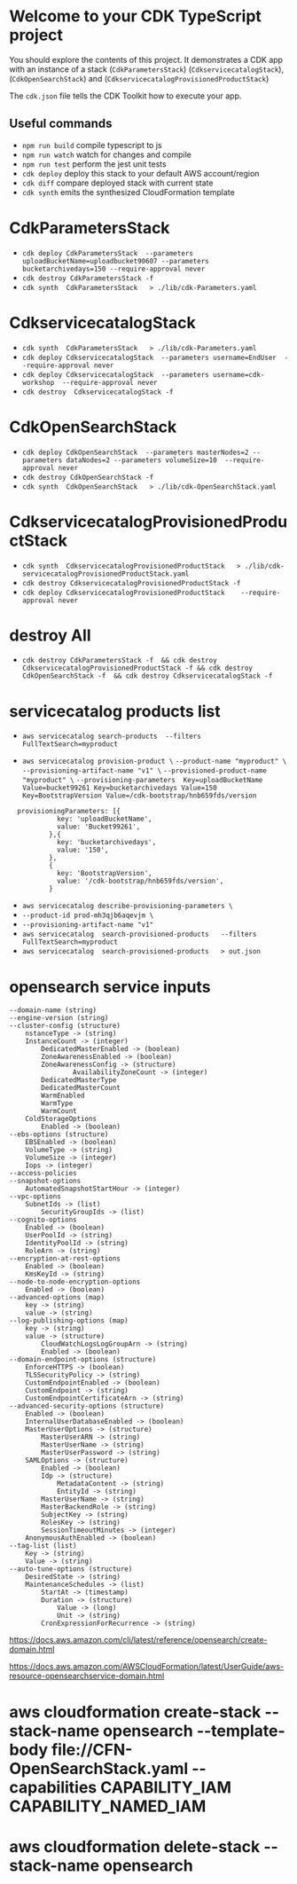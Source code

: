 # Welcome to your CDK TypeScript project

You should explore the contents of this project. It demonstrates a CDK app with an instance of a stack (`CdkParametersStack`)
(`CdkservicecatalogStack`), (`CdkOpenSearchStack`) and (`CdkservicecatalogProvisionedProductStack`)

The `cdk.json` file tells the CDK Toolkit how to execute your app.

## Useful commands

* `npm run build`   compile typescript to js
* `npm run watch`   watch for changes and compile
* `npm run test`    perform the jest unit tests
* `cdk deploy`      deploy this stack to your default AWS account/region
* `cdk diff`        compare deployed stack with current state
* `cdk synth`       emits the synthesized CloudFormation template

# CdkParametersStack
* `cdk deploy CdkParametersStack  --parameters uploadBucketName=uploadbucket90607 --parameters bucketarchivedays=150 --require-approval never`
* `cdk destroy CdkParametersStack -f` 
* `cdk synth  CdkParametersStack   > ./lib/cdk-Parameters.yaml`

# CdkservicecatalogStack
* `cdk synth  CdkParametersStack   > ./lib/cdk-Parameters.yaml`
* `cdk deploy CdkservicecatalogStack  --parameters username=EndUser  --require-approval never`
* `cdk deploy CdkservicecatalogStack  --parameters username=cdk-workshop  --require-approval never`
* `cdk destroy  CdkservicecatalogStack -f`  

# CdkOpenSearchStack
* `cdk deploy CdkOpenSearchStack  --parameters masterNodes=2 --parameters dataNodes=2 --parameters volumeSize=10  --require-approval never`
* `cdk destroy CdkOpenSearchStack -f` 
* `cdk synth  CdkOpenSearchStack   > ./lib/cdk-OpenSearchStack.yaml`

# CdkservicecatalogProvisionedProductStack
* `cdk synth  CdkservicecatalogProvisionedProductStack   > ./lib/cdk-servicecatalogProvisionedProductStack.yaml`
* `cdk destroy CdkservicecatalogProvisionedProductStack -f`
* `cdk deploy CdkservicecatalogProvisionedProductStack    --require-approval never`


# destroy All
* `cdk destroy CdkParametersStack -f  && cdk destroy CdkservicecatalogProvisionedProductStack -f && cdk destroy CdkOpenSearchStack -f  && cdk destroy CdkservicecatalogStack -f`  


# servicecatalog products list
* `aws servicecatalog search-products  --filters FullTextSearch=myproduct`

* `aws servicecatalog provision-product \`
    `--product-name "myproduct" \`
    `--provisioning-artifact-name "v1" \`
    `--provisioned-product-name "myproduct" \`
    `--provisioning-parameters  Key=uploadBucketName Value=bucket99261 Key=bucketarchivedays Value=150 Key=BootstrapVersion Value=/cdk-bootstrap/hnb659fds/version`

```
  provisioningParameters: [{
            key: 'uploadBucketName',
            value: 'Bucket99261',
          },{
            key: 'bucketarchivedays',
            value: '150',
          },
          {
            key: 'BootstrapVersion',
            value: '/cdk-bootstrap/hnb659fds/version',
          }
```


* `aws servicecatalog describe-provisioning-parameters \`
* `--product-id prod-mh3qjb6aqevjm \`
* `--provisioning-artifact-name "v1"`
* `aws servicecatalog  search-provisioned-products   --filters FullTextSearch=myproduct`
* `aws servicecatalog  search-provisioned-products   > out.json`   

# opensearch service inputs 
```
--domain-name (string)
--engine-version (string)
--cluster-config (structure)
	nstanceType -> (string)
	InstanceCount -> (integer)
        DedicatedMasterEnabled -> (boolean)
        ZoneAwarenessEnabled -> (boolean)
        ZoneAwarenessConfig -> (structure)
                AvailabilityZoneCount -> (integer)
        DedicatedMasterType
        DedicatedMasterCount
        WarmEnabled
        WarmType
      	WarmCount
	ColdStorageOptions
		Enabled -> (boolean)
--ebs-options (structure)
	EBSEnabled -> (boolean)
	VolumeType -> (string)
	VolumeSize -> (integer)
	Iops -> (integer)
--access-policies 
--snapshot-options
	AutomatedSnapshotStartHour -> (integer)
--vpc-options
	SubnetIds -> (list)
        SecurityGroupIds -> (list)
--cognito-options
	Enabled -> (boolean)
	UserPoolId -> (string)
	IdentityPoolId -> (string)
	RoleArn -> (string)
--encryption-at-rest-options
	Enabled -> (boolean)
	KmsKeyId -> (string)
--node-to-node-encryption-options 
	Enabled -> (boolean)
--advanced-options (map)
	key -> (string)
	value -> (string)
--log-publishing-options (map)
	key -> (string)
	value -> (structure)
		CloudWatchLogsLogGroupArn -> (string)
		Enabled -> (boolean)
--domain-endpoint-options (structure)
	EnforceHTTPS -> (boolean)
	TLSSecurityPolicy -> (string)
	CustomEndpointEnabled -> (boolean)
	CustomEndpoint -> (string)
	CustomEndpointCertificateArn -> (string)
--advanced-security-options (structure)
	Enabled -> (boolean)
	InternalUserDatabaseEnabled -> (boolean)
	MasterUserOptions -> (structure)
		MasterUserARN -> (string)
		MasterUserName -> (string)
		MasterUserPassword -> (string)
	SAMLOptions -> (structure)
		Enabled -> (boolean)
		Idp -> (structure)
			MetadataContent -> (string)
			EntityId -> (string)
		MasterUserName -> (string)
		MasterBackendRole -> (string)
		SubjectKey -> (string)
		RolesKey -> (string)
		SessionTimeoutMinutes -> (integer)
	AnonymousAuthEnabled -> (boolean)
--tag-list (list)
	Key -> (string)
	Value -> (string)
--auto-tune-options (structure)
	DesiredState -> (string)
	MaintenanceSchedules -> (list)
		StartAt -> (timestamp)
		Duration -> (structure)
			Value -> (long)
			Unit -> (string)
		CronExpressionForRecurrence -> (string)

```

https://docs.aws.amazon.com/cli/latest/reference/opensearch/create-domain.html

https://docs.aws.amazon.com/AWSCloudFormation/latest/UserGuide/aws-resource-opensearchservice-domain.html



# aws cloudformation create-stack --stack-name opensearch --template-body file://CFN-OpenSearchStack.yaml --capabilities CAPABILITY_IAM CAPABILITY_NAMED_IAM
# aws cloudformation delete-stack --stack-name opensearch 